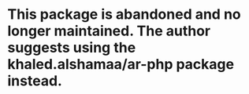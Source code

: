 # This package is abandoned and no longer maintained. The author suggests using the khaled.alshamaa/ar-php package instead.
